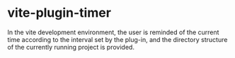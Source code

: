 # vite-plugin-timer

In the vite development environment, the user is reminded of the current time according to the interval set by the plug-in, and the directory structure of the currently running project is provided.



